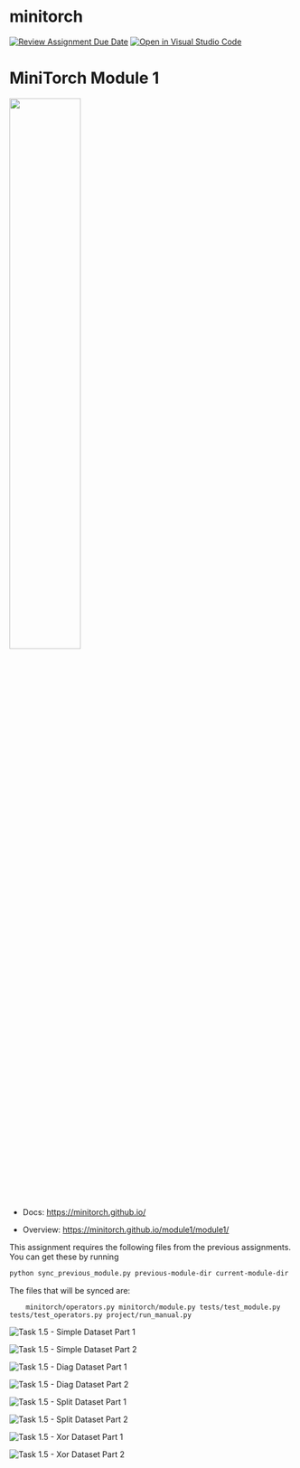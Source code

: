 # minitorch
[![Review Assignment Due Date](https://classroom.github.com/assets/deadline-readme-button-24ddc0f5d75046c5622901739e7c5dd533143b0c8e959d652212380cedb1ea36.svg)](https://classroom.github.com/a/KaAmP7Zd)
[![Open in Visual Studio Code](https://classroom.github.com/assets/open-in-vscode-718a45dd9cf7e7f842a935f5ebbe5719a5e09af4491e668f4dbf3b35d5cca122.svg)](https://classroom.github.com/online_ide?assignment_repo_id=11739446&assignment_repo_type=AssignmentRepo)
# MiniTorch Module 1

<img src="https://minitorch.github.io/minitorch.svg" width="50%">

* Docs: https://minitorch.github.io/

* Overview: https://minitorch.github.io/module1/module1/

This assignment requires the following files from the previous assignments. You can get these by running

```bash
python sync_previous_module.py previous-module-dir current-module-dir
```

The files that will be synced are:

        minitorch/operators.py minitorch/module.py tests/test_module.py tests/test_operators.py project/run_manual.py

![Task 1.5 - Simple Dataset Part 1](/Simple_Dataset_1.png)

![Task 1.5 - Simple Dataset Part 2](/Simple_Dataset_2.png)

![Task 1.5 - Diag Dataset Part 1](/Diag_Dataset_1.png)

![Task 1.5 - Diag Dataset Part 2](/Diag_Dataset_2.png)

![Task 1.5 - Split Dataset Part 1](/Split_Dataset_1.png)

![Task 1.5 - Split Dataset Part 2](/Split_Dataset_2.png)

![Task 1.5 - Xor Dataset Part 1](/Xor_Dataset_1.png)

![Task 1.5 - Xor Dataset Part 2](/Xor_Dataset_2.png)